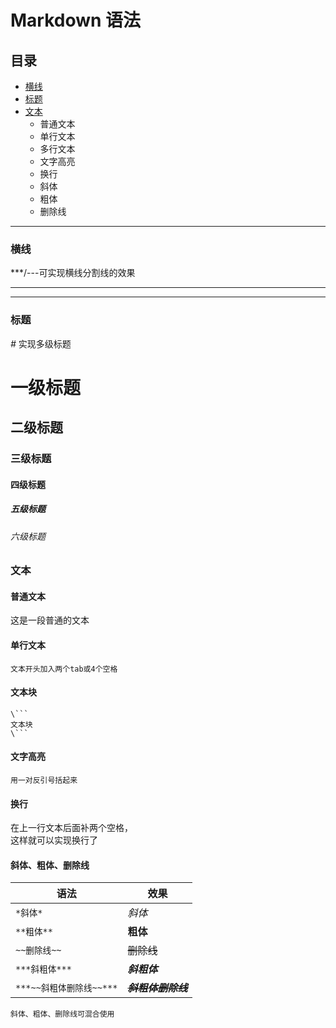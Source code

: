 # Markdown 语法

## 目录
- [横线](#横线)
- [标题](#标题)
- [文本](#文本)
  - 普通文本
  - 单行文本
  - 多行文本
  - 文字高亮
  - 换行
  - 斜体
  - 粗体
  - 删除线

-------
### 横线
\***/---可实现横线分割线的效果
***
----
### 标题
*#* 实现多级标题
# 一级标题
## 二级标题
### 三级标题
#### 四级标题
##### 五级标题
###### 六级标题

### 文本
#### 普通文本
这是一段普通的文本
#### 单行文本
    文本开头加入两个tab或4个空格
#### 文本块
```
\```
文本块
\```
```
#### 文字高亮
`用一对反引号括起来`

#### 换行
在上一行文本后面补两个空格，  
这样就可以实现换行了

#### 斜体、粗体、删除线
语法|效果
----|----
`*斜体*`|*斜体*
`**粗体**`|**粗体**
`~~删除线~~`|~~删除线~~
`***斜粗体***`|***斜粗体***
`***~~斜粗体删除线~~***`|***~~斜粗体删除线~~***
    斜体、粗体、删除线可混合使用
